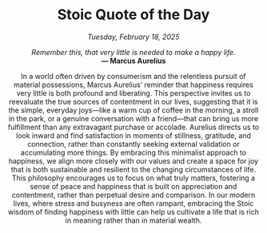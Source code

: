 <h1 align="center">Stoic Quote of the Day</h1>
<p align="center"><em><!--date-start-->Tuesday, February 18, 2025<!--date-end--></em></p>
<p align="center">
    <em><!--START_SECTION:quote-text-->
Remember this, that very little is needed to make a happy life.
<!--END_SECTION:quote-text--></em><br>
    <strong>— <!--START_SECTION:quote-author-->
Marcus Aurelius
<!--END_SECTION:quote-author--></strong>
</p>

<p align="center" style="max-width:600px;margin:0 auto;">
<!--START_SECTION:quote-interpretation-->
In a world often driven by consumerism and the relentless pursuit of material possessions, Marcus Aurelius’ reminder that happiness requires very little is both profound and liberating. This perspective invites us to reevaluate the true sources of contentment in our lives, suggesting that it is the simple, everyday joys—like a warm cup of coffee in the morning, a stroll in the park, or a genuine conversation with a friend—that can bring us more fulfillment than any extravagant purchase or accolade. Aurelius directs us to look inward and find satisfaction in moments of stillness, gratitude, and connection, rather than constantly seeking external validation or accumulating more things. By embracing this minimalist approach to happiness, we align more closely with our values and create a space for joy that is both sustainable and resilient to the changing circumstances of life. This philosophy encourages us to focus on what truly matters, fostering a sense of peace and happiness that is built on appreciation and contentment, rather than perpetual desire and comparison. In our modern lives, where stress and busyness are often rampant, embracing the Stoic wisdom of finding happiness with little can help us cultivate a life that is rich in meaning rather than in material wealth.
<!--END_SECTION:quote-interpretation-->
</p>

